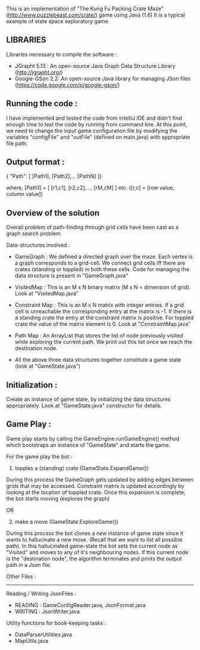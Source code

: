 
This is an implementation of "The Kung Fu Packing Crate Maze" (http://www.puzzlebeast.com/crate/) game using Java (1.6)
It is a typical example of state space exploratory game.


LIBRARIES
---------

Libraries necessary to compile the software :

- JGrapht 5.13 : An open-source Java Graph Data Structure Library (http://jgrapht.org/)
- Google-GSon 2.2: An open-source Java library for managing JSon files (https://code.google.com/p/google-gson/)

Running the code :
-----------------

I have implemented and tested the code from IntelliJ IDE and didn't find enough time to test the code by running from command line.
At this point, we need to change the input game configuration file by modifying the variables "configFile" and "outFile" (defined on main.java) with appropriate file path.

Output format :
--------------

{ "Path": [ [Path1], [Path2],... [PathN] ]}

where, [Path1] = [ [r1,c1], [r2,c2], .., [rM,cM] ] etc.  ([r,c] = [row value, column value])



Overview of the solution
------------------------

Overall problem of path-finding through grid cells have been cast as a graph search problem.

Data-structures involved :

- GameGraph : We defined a directed graph over the maze. Each vertex is a graph corresponds to a grid-cell. We connect grid cells iff
there are crates (standing or toppled) in both these cells. Code for managing the data structure is present in
"GameGraph.java"

- VisitedMap : This is an M x N binary matrix (M x N = dimension of grid). Look at "VisitedMap.java"

- Constraint Map : This is an M x N matrix with integer entries. If a grid cell is unreachable the corresponding
entry at the matrix is -1. If there is a standing crate the entry at the constraint matrix is positive. For toppled crate
the value of the matrix element is 0. Look at "ConstraintMap.java"

- Path Map : An ArrayList that stores the list of node previously visited while exploring the current path. We print out this
list once we reach the destination node.


- All the above three data structures together constitute a game state (look at "GameState.java")

Initialization :
----------------

Create an instance of game state, by initializing the data structures appropriately. Look at "GameState.java" constructor
for details.

Game Play :
-----------

Game play starts by calling the GameEngine.runGameEngine() method which bootstraps an instance of "GameState" and starts the
game.

For the game play the bot :

1) topples a (standing) crate (GameState.ExpandGame())

During this process the GameGraph gets updated by adding edges between grids that may be accessed. Constraint matrix is updated
accordingly by looking at the location of toppled crate. Once this expansion is complete, the bot starts moving (explores
the graph)

OR

2) make a move (GameState.ExploreGame())

During this process the bot clones a new instance of game state since it wants to hallucinate a new move. (Recall that we
want to list all possible path). In this hallucinated game-state the bot sets the current node as "Visited" and moves to
any of it's neighbouring nodes. If this current node is the "destination node", the algorithm terminates and prints the output path
in a Json file.

Other Files :
___________

Reading / Writing JsonFiles :

 - READING : GameConfigReader.java, JsonFormat.java
 - WRITING : JsonWriter.java

Utility functions for book-keeping tasks :

- DataParserUtilities.java
- MapUtils.java






















